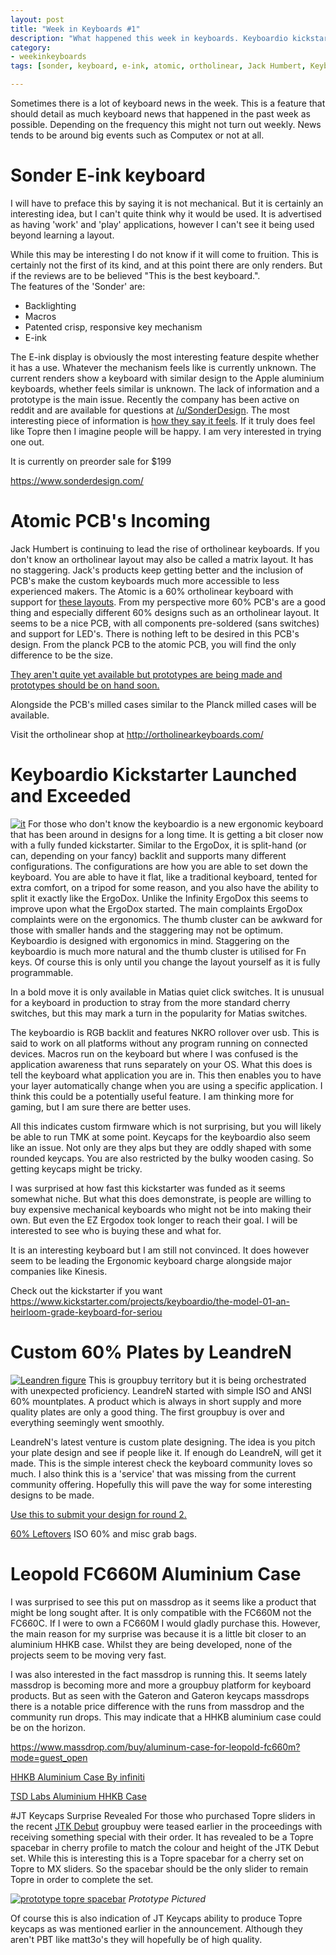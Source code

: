 ```yaml
---
layout: post
title: "Week in Keyboards #1"
description: "What happened this week in keyboards. Keyboardio kickstarter, atomic PCB and more."
category: 
- weekinkeyboards
tags: [sonder, keyboard, e-ink, atomic, ortholinear, Jack Humbert, Keyboardio, Matias, Kinesis,]

---
```

Sometimes there is a lot of keyboard news in the week. This is a feature that should detail as much keyboard news that happened in the past week as possible. Depending on the frequency this might not turn out weekly. News tends to be around big events such as Computex or not at all.

# Sonder E-ink keyboard
I will have to preface this by saying it is not mechanical. But it is certainly an interesting idea, but I can't quite think why it would be used. It is advertised as having 'work' and 'play' applications, however I can't see it being used beyond learning a layout.

While this may be interesting I do not know if it will come to fruition. This is certainly not the first of its kind, and at this point there are only renders. But if the reviews are to be believed "This is the best keyboard.".   
The features of the 'Sonder' are:

* Backlighting
* Macros
* Patented crisp, responsive key mechanism
* E-ink

The E-ink display is obviously the most interesting feature despite whether it has a use. Whatever the mechanism feels like is currently unknown. The current renders show a keyboard with similar design to the Apple aluminium keyboards, whether feels similar is unknown. The lack of information and a prototype is the main issue. Recently the company has been active on reddit and are available for questions at [/u/SonderDesign](http://www.reddit.com/user/SonderDesign). The most interesting piece of information is [how they say it feels](http://www.reddit.com/r/interestingasfuck/comments/38sb4m/eink_keyboard_coming_soon/cry4xap). If it truly does feel like Topre then I imagine people will be happy. I am very interested in trying one out. 

It is currently on preorder sale for $199

<https://www.sonderdesign.com/>

# Atomic PCB's Incoming
Jack Humbert is continuing to lead the rise of ortholinear keyboards. If you don't know an ortholinear layout may also be called a matrix layout. It has no staggering. Jack's products keep getting better and the inclusion of PCB's make the custom keyboards much more accessible to less experienced makers. The Atomic is a 60% ortholinear keyboard with support for [these layouts](http://ortholinearkeyboards.com/reference/pcb-layouts#atomic). From my perspective more 60% PCB's are a good thing and especially different 60% designs such as an ortholinear layout. It seems to be a nice PCB, with all components pre-soldered (sans switches) and support for LED's. There is nothing left to be desired in this PCB's design. From the planck PCB to the atomic PCB, you will find the only difference to be the size.

[They aren't quite yet available but prototypes are being made and prototypes should be on hand soon.](http://redd.it/396zxo)

Alongside the PCB's milled cases similar to the Planck milled cases will be available.

Visit the ortholinear shop at <http://ortholinearkeyboards.com/>

# Keyboardio Kickstarter Launched and Exceeded 
[![it](http://40.media.tumblr.com/8490c03eba6a63509d3fe3241792d086/tumblr_inline_nq03bi4WTT1sse0zu_500.jpg)](http://blog.keyboard.io/)
For those who don't know the keyboardio is a new ergonomic keyboard that has been around in designs for a long time. It is getting a bit closer now with a fully funded kickstarter. Similar to the ErgoDox, it is split-hand (or can, depending on your fancy) backlit and supports many different configurations. The configurations are how you are able to set down the keyboard. You are able to have it flat, like a traditional keyboard, tented for extra comfort, on a tripod for some reason, and you also have the ability to split it exactly like the ErgoDox. Unlike the Infinity ErgoDox this seems to improve upon what the ErgoDox started. The main complaints ErgoDox complaints were on the ergonomics. The thumb cluster can be awkward for those with smaller hands and the staggering may not be optimum. Keyboardio is designed with ergonomics in mind. Staggering on the keyboardio is much more natural and the thumb cluster is utilised for Fn keys. Of course this is only until you change the layout yourself as it is fully programmable.

In a bold move it is only available in Matias quiet click switches. It is unusual for a keyboard in production to stray from the more standard cherry switches, but this may mark a turn in the popularity for Matias switches.

The keyboardio is RGB backlit and features NKRO rollover over usb. This is said to work on all platforms without any program running on connected devices. Macros run on the keyboard but where I was confused is the application awareness that runs separately on your OS. What this does is tell the keyboard what application you are in. This then enables you to have your layer automatically change when you are using a specific application. I think this could be a potentially useful feature. I am thinking more for gaming, but I am sure there are better uses.

All this indicates custom firmware which is not surprising, but you will likely be able to run TMK at some point. Keycaps for the keyboardio also seem like an issue. Not only are they alps but they are oddly shaped with some rounded keycaps. You are also restricted by the bulky wooden casing. So getting keycaps might be tricky.


I was surprised at how fast this kickstarter was funded as it seems somewhat niche. But what this does demonstrate, is people are willing to buy expensive mechanical keyboards who might not be into making their own. But even the EZ Ergodox took longer to reach their goal. I will be interested to see who is buying these and what for. 

It is an interesting keyboard but I am still not convinced. It does however seem to be leading the Ergonomic keyboard charge alongside major companies like Kinesis.

Check out the kickstarter if you want <https://www.kickstarter.com/projects/keyboardio/the-model-01-an-heirloom-grade-keyboard-for-seriou>

# Custom 60% Plates by LeandreN
[![Leandren figure](http://i.imgur.com/XOtmwWj.png)](https://geekhack.org/index.php?topic=71994.0)
This is groupbuy territory but it is being orchestrated with unexpected proficiency. LeandreN started with simple ISO and ANSI 60% mountplates. A product which is always in short supply and more quality plates are only a good thing. The first groupbuy is over and everything seemingly went smoothly.

LeandreN's latest venture is custom plate designing. The idea is you pitch your plate design and see if people like it. If enough do LeandreN, will get it made. This is the simple interest check the keyboard community loves so much. I also think this is a 'service' that was missing from the current community offering. Hopefully this will pave the way for some interesting designs to be made.

[Use this to submit your design for round 2.](https://docs.google.com/forms/d/1vIAHkuyoQYYUnhIS2hlT0KI5_0TaCbMLpxGBnVFV45A/viewform)

[60% Leftovers](http://redd.it/39krui) ISO 60% and misc grab bags.

# Leopold FC660M Aluminium Case
I was surprised to see this put on massdrop as it seems like a product that might be long sought after. It is only compatible with the FC660M not the FC660C. If I were to own a FC660M I would gladly purchase this. However, the main reason for my surprise was because it is a little bit closer to an aluminium HHKB case. Whilst they are being developed, none of the projects seem to be moving very fast.

I was also interested in the fact massdrop is running this. It seems lately massdrop is becoming more and more a groupbuy platform for keyboard products. But as seen with the Gateron and Gateron keycaps massdrops there is a notable price difference with the runs from massdrop and the community run drops. This may indicate that a HHKB aluminium case could be on the horizon.

<https://www.massdrop.com/buy/aluminum-case-for-leopold-fc660m?mode=guest_open>

[HHKB Aluminium Case By infiniti](https://geekhack.org/index.php?topic=69140.msg1654345#msg1654345)

[TSD Labs Aluminium HHKB Case](https://geekhack.org/index.php?topic=68930.0)


#JT Keycaps Surprise Revealed
For those who purchased Topre sliders in the recent [JTK Debut](https://ctrlalt.io/buys/jtk-debut) groupbuy were teased earlier in the proceedings with receiving something special with their order. It has revealed to be a Topre spacebar in cherry profile to match the colour and height of the JTK Debut set. While this is interesting this is a Topre spacebar for a cherry set on Topre to MX sliders. So the spacebar should be the only slider to remain Topre in order to complete the set.

[![prototype topre spacebar](http://i.imgur.com/yBKgAsu.jpg)](https://geekhack.org/index.php?topic=71630.msg1780291#msg1780291)
*Prototype Pictured*

Of course this is also indication of JT Keycaps ability to produce Topre keycaps as was mentioned earlier in the announcement. Although they aren't PBT like matt3o's they will hopefully be of high quality.
